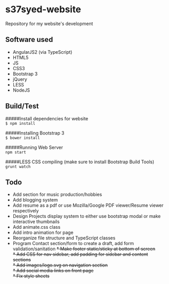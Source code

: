 # s37syed-website  
Repository for my website's development

## Software used  
* AngularJS2 (via TypeScript)  
* HTML5  
* JS  
* CSS3  
* Bootstrap 3  
* jQuery  
* LESS  
* NodeJS

## Build/Test  
#####Install dependencies for website  
`$ npm install`  

#####Installing Bootstrap 3  
`$ bower install`  

#####Running Web Server  
`npm start`  

#####LESS CSS compiling (make sure to install Bootstrap Build Tools)
`grunt watch`  

## Todo

* Add section for music production/hobbies  
* Add blogging system  
* Add resume as a pdf or use Mozilla/Google PDF viewer/Resume viewer respectively  
* Design Projects display system to either use bootstrap modal or make interactive thumbnails  
* Add animate.css class  
* Add intro animation for page  
* Reorganize file structure and TypeScript classes  
* Program Contact section/form to create a draft, add form validation/sanitation
~~* Make footer static/sticky at bottom of screen~~  
~~* Add CSS for nav sidebar, add padding for sidebar and content sections~~  
~~* Add images/logo.svg on navigation section~~  
~~* Add social media links on front page~~  
~~* Fix style sheets~~  
